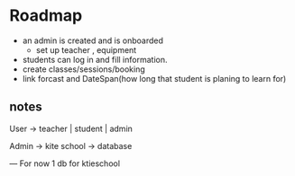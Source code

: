 # Roadmap

- an admin is created and is onboarded
  - set up teacher , equipment
- students can log in and fill information.
- create classes/sessions/booking
- link forcast and DateSpan(how long that student is planing to learn for)

## notes

User -> teacher | student | admin

Admin -> kite school -> database

—
For now 1 db for ktieschool

